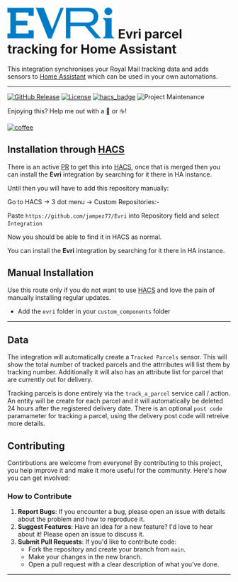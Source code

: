 # ![Logo](https://github.com/jampez77/Evri/blob/main/logo.png "Evri Logo") Evri parcel tracking for Home Assistant

This integration synchronises your Royal Mail tracking data and adds sensors to [Home Assistant](https://www.home-assistant.io/) which can be used in your own automations.

---

[![GitHub Release][releases-shield]][releases]
[![License][license-shield]](LICENSE.md)
[![hacs_badge](https://img.shields.io/badge/HACS-Default-orange.svg?style=for-the-badge)](https://github.com/custom-components/hacs)
![Project Maintenance][maintenance-shield]


Enjoying this? Help me out with a :beers: or :coffee:!

[![coffee](https://www.buymeacoffee.com/assets/img/custom_images/black_img.png)](https://www.buymeacoffee.com/whenitworks)


## Installation through [HACS](https://hacs.xyz/)

There is an active [PR](https://github.com/hacs/default/pull/2711) to get this into [HACS](https://hacs.xyz/), once that is merged then you can install the **Evri** integration by searching for it there in HA instance.

Until then you will have to add this repository manually:

Go to HACS -> 3 dot menu -> Custom Repositories:- 

Paste `https://github.com/jampez77/Evri` into Repository field and select `Integration`

Now you should be able to find it in HACS as normal.

You can install the **Evri** integration by searching for it there in HA instance.

## Manual Installation
Use this route only if you do not want to use [HACS](https://hacs.xyz/) and love the pain of manually installing regular updates.
* Add the `evri` folder in your `custom_components` folder

---
## Data 
The integration will automatically create a `Tracked Parcels` sensor. This will show the total number of tracked parcels and the attrributes will list them by tracking number. Additionally it will also has an attribute list for parcel that are currently out for delivery.


Tracking parcels is done entirely via the `track_a_parcel` service call / action. An entity will be create for each parcel and it will automatically be deleted 24 hours after the registered delivery date. There is an optional `post code` paramameter for tracking a parcel, using the delivery post code will retreive more details. 

## Contributing

Contirbutions are welcome from everyone! By contributing to this project, you help improve it and make it more useful for the community. Here's how you can get involved:

### How to Contribute

1. **Report Bugs**: If you encounter a bug, please open an issue with details about the problem and how to reproduce it.
2. **Suggest Features**: Have an idea for a new feature? I'd love to hear about it! Please open an issue to discuss it.
3. **Submit Pull Requests**: If you'd like to contribute code:
   - Fork the repository and create your branch from `main`.
   - Make your changes in the new branch.
   - Open a pull request with a clear description of what you’ve done.

---

[commits-shield]: https://img.shields.io/github/commit-activity/y/jampez77/Evri.svg?style=for-the-badge
[commits]: https://github.com/jampez77/Evri/commits/main
[license-shield]: https://img.shields.io/github/license/jampez77/Evri.svg?style=for-the-badge
[maintenance-shield]: https://img.shields.io/badge/Maintainer-Jamie%20Nandhra--Pezone-blue
[releases-shield]: https://img.shields.io/github/v/release/jampez77/Evri.svg?style=for-the-badge
[releases]: https://github.com/jampez77/Evri/releases 
